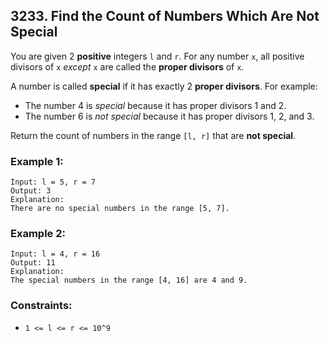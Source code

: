 ## 3233. Find the Count of Numbers Which Are Not Special

You are given 2 **positive** integers ```l``` and ```r```. For any number ```x```, all positive divisors of ```x``` *except* ```x``` are called the **proper divisors** of ```x```.

A number is called **special** if it has exactly 2 **proper divisors**. For example:

* The number 4 is *special* because it has proper divisors 1 and 2.
* The number 6 is *not special* because it has proper divisors 1, 2, and 3.

Return the count of numbers in the range ```[l, r]``` that are **not special**.

### Example 1:
```
Input: l = 5, r = 7
Output: 3
Explanation:
There are no special numbers in the range [5, 7].
```
### Example 2:
```
Input: l = 4, r = 16
Output: 11
Explanation:
The special numbers in the range [4, 16] are 4 and 9.
```

### Constraints:

* ```1 <= l <= r <= 10^9```